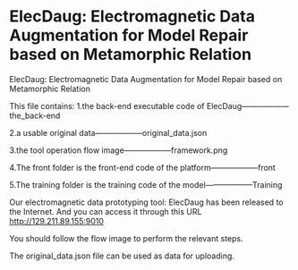 # ElecDaug: Electromagnetic Data Augmentation for Model Repair based on Metamorphic Relation
ElecDaug: Electromagnetic Data Augmentation for Model Repair based on Metamorphic Relation

This file contains:
  1.the back-end executable code of ElecDaug——————the_back-end
  
  2.a usable original data——————original_data.json
  
  3.the tool operation flow image——————framework.png
  
  4.The front folder is the front-end code of the platform——————front
  
  5.The training folder is the training code of the model——————Training
  
Our electromagnetic data prototyping tool: ElecDaug has been released to the Internet. And you can access it through this URL http://129.211.89.155:9010

You should follow the flow image to perform the relevant steps.

The original_data.json file can be used as data for uploading.
